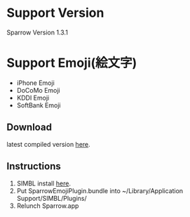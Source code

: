 Support Version
====================
Sparrow Version 1.3.1

Support Emoji(絵文字)
====================
* iPhone Emoji
* DoCoMo Emoji
* KDDI Emoji
* SoftBank Emoji

Download
-------------------------
latest compiled version [here](https://github.com/downloads/SKAhack/SparrowEmojiPlugin/SparrowEmojiPlugin.zip).

Instructions
-------------------------
1. SIMBL install [here](http://www.culater.net/software/SIMBL/SIMBL.php).
2. Put SparrowEmojiPlugin.bundle into ~/Library/Application Support/SIMBL/Plugins/
3. Relunch Sparrow.app

